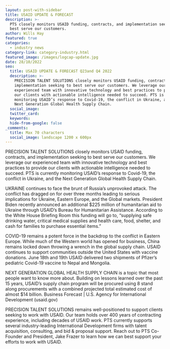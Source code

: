 ```yaml
---
layout: post-with-sidebar
title: USAID UPDATE & FORECAST
description: >-
  PTS closely monitors USAID funding, contracts, and implementation seeking to
  best serve our customers.
author: Wills Hay
featured: true
categories:
  - industry news
category-link: category-industry.html
featured_image: /images/logcap-update.jpg
date: 28/10/2022
seo:
  title: USAID UPDATE & FORECAST Q23and Q4 2022
  description: >-
    PRECISION TALENT SOLUTIONS closely monitors USAID funding, contracts, and
    implementation seeking to best serve our customers. We leverage our
    experienced team with innovative technology and best practices to provide
    our clients with actionable intelligence needed to succeed. PTS is currently
    monitoring USAID’s response to Covid-19, the conflict in Ukraine, and the
    Next Generation Global Health Supply Chain.
  social_image:
  twitter_card:
  keywords:
  hide-from-google: false
_comments:
  title: Max 70 characters
  social_image: landscape 1200 x 600px
---
```

PRECISION TALENT SOLUTIONS closely monitors USAID funding, contracts, and implementation seeking to best serve our customers. We leverage our experienced team with innovative technology and best practices to provide our clients with actionable intelligence needed to succeed. PTS is currently monitoring USAID’s response to Covid-19, the conflict in Ukraine, and the Next Generation Global Health Supply Chain.

UKRAINE continues to face the brunt of Russia’s unprovoked attack. The conflict has dragged on for over three months leading to serious implications for Ukraine, Eastern Europe, and the Global markets. President Biden recently announced an additional $225 million of humanitarian aid to Ukraine through USAID’s Bureau for Humanitarian Assistance. According to the White House Briefing Room this funding will go to, “supplying safe drinking water, critical medical supplies and health care, food, shelter, and cash for families to purchase essential items.”

COVID-19 remains a potent force in the backdrop to the conflict in Eastern Europe. While much of the Western world has opened for business, China remains locked down throwing a wrench in the global supply chain. USAID continues to support communities outside the United States with vaccine donations. June 18th and 19th USAID delivered two shipments of Pfizer’s pediatric Covid-19 vaccine to Nepal and Mongolia.

NEXT GENERATION GLOBAL HEALTH SUPPLY CHAIN is a topic that most people want to know more about. Building on lessons learned over the past 15 years, USAID’s supply chain program will be procured using 8 stand along procurements with a combined projected total estimated cost of almost $14 billion. Business Forecast \| U.S. Agency for International Development (usaid.gov)

PRECISION TALENT SOLUTIONS remains well-positioned to support clients seeking to work with USAID. Our team holds over 400 years of contracting experience, including decades of USAID work. PTS currently supports several industry-leading International Development firms with talent acquisition, consulting, and bid & proposal support. Reach out to PTS Co-Founder and President, Jake Frazer to learn how we can best support your efforts to work with USAID.
